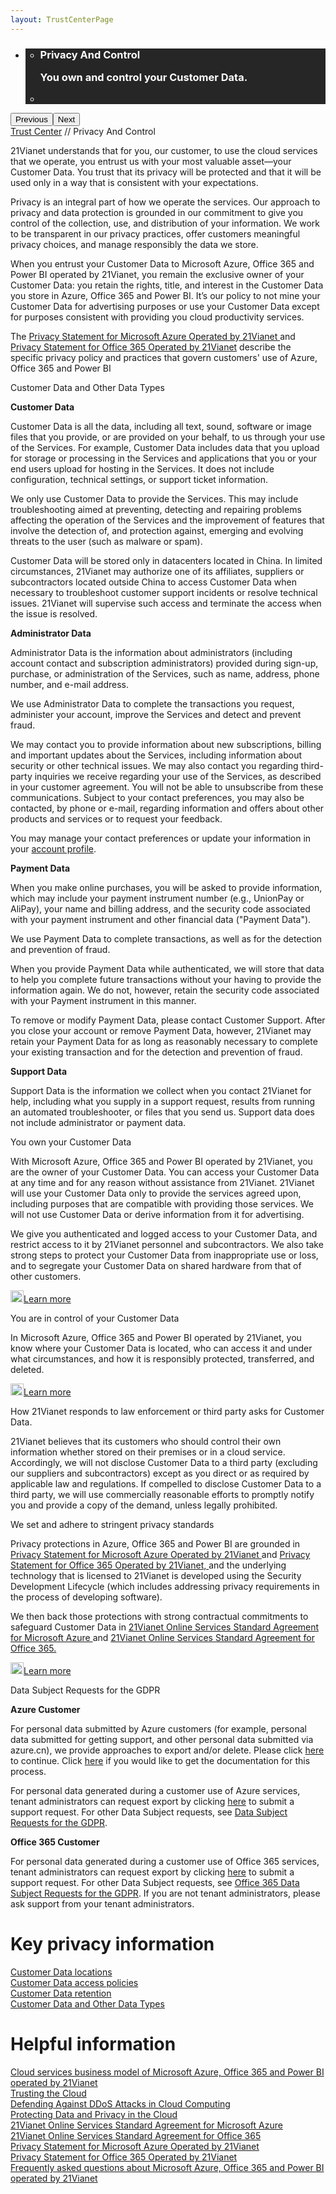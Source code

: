 ```yaml
---
layout: TrustCenterPage
---
```

<div class="row-fluid">
   <div class="span">
      <div>
        <div id="HeroWrapper" data-cols="1" data-view1="1" data-view2="1" data-view3="1" data-view4="1" class="row-fluid wider hero grid-container">
            <div class="span bp0-col-1-1 bp1-col-1-1 bp2-col-1-1 bp3-col-1-1">
                <div bi:type="slideshow" class="slideshow slideshow-hero hero" xmlns:bi="urn:schemas-microsoft-com:mscom:bi">
                    <ul bi:type="list" class="slides">
                        <li id="slide-1" bi:index="0" selectBi="">
                            <div class="heroitem light-foreground" bi:type="heroitem">
                                <div class="media" bi:parenttitle="t1">
                                    <a href="" bi:track="False" bi:titleflag="t1" bi:index="0">
                                        <div data-picture="" data-alt="You are in control of your data" data-disable-swap-below="">
                                            <div data-src="../Images/MS-TrustCenter-Privacy-Header.jpg"></div>
                                            <noscript></noscript>
                                        </div>
                                    </a>
                                </div>
                                <div class="text" bi:type="cta">
                                    <div class="text-container">
                                        <div class="box" style="background: rgba(0,0,0,.85); color: #FFFFFF;">
                                            <ul bi:type="list" class="headerCaption subpageHeaderCaption">
                                                <li class="box-title">
                                                    <h3 class="box-title" bi:type="title" bi:title="t1" style="color: #FFFFFF;">Privacy And Control
                                                    <p>You own and control your Customer Data.</p>
                                                    </h3>
                                                </li>
                                                <li class="box-actions box-description"><a target="_self" class="mscom-link" href=""></a></li>
                                            </ul>
                                        </div>
                                    </div>
                                </div>
                            </div>
                        </li>
                    </ul>
                    <div class="navigation international" bi:track="false">
                        <div class="grid-container settop" data-title-text="Go To Slide "></div>
                    </div>
                    <div class="prev-next" bi:track="false"><button class="prev"><span class="icon-left" aria-hidden="true"></span><span class="screen-reader-text">Previous</span></button><button class="next"><span class="icon-right" aria-hidden="true"></span><span class="screen-reader-text">Next</span></button></div>
                    <div id="play-pause" class="play-pause" style="display:none">
                        <div class="pause"><button id="pauseButton" class="pause_button"><span class="icon-pause" aria-hidden="true"></span><span class="screen-reader-text">Pause</span></button></div>
                        <div class="play"><button id="playButton" class="play_button"><span class="icon-play" aria-hidden="true"></span><span class="screen-reader-text">Play</span></button></div>
                    </div>
                </div>
            </div>
        </div>
        <div id="BreadcrumbWrapper" data-cols="1" data-view1="1" data-view2="1" data-view3="1" data-view4="1" class="row-fluid grid-container mscom-grid-container breadcrumbs">
            <div class="span bp0-col-1-1 bp1-col-1-1 bp2-col-1-1 bp3-col-1-1"><a target="_self" class="mscom-link" href="../default.html">Trust Center</a> // Privacy And Control 
            </div>
        </div>
        <div id="ContentWrapper" data-cols="2" data-view1="1" data-view2="2" data-view3="2" data-view4="2" class="row-fluid subpageBody">
            <div class="span bp0-col-1-1 bp2-col-2-1 bp3-col-2-1 bp1-col-2-2">
                <p>21Vianet understands that for you, our customer, to use the cloud services that we operate, you entrust us with your most valuable asset—your Customer Data. You trust that its privacy will be protected and that it will be used only in a way that is consistent with your expectations.</p>
                <p>Privacy is an integral part of how we operate the services. Our approach to privacy and data protection is grounded in our commitment to give you control of the collection, use, and distribution of your information. We work to be transparent in our privacy practices, offer customers meaningful privacy choices, and manage responsibly the data we store.</p>
                <p>When you entrust your Customer Data to Microsoft Azure, Office 365 and Power BI operated by 21Vianet, you remain the exclusive owner of your Customer Data: you retain the rights, title, and interest in the Customer Data you store in Azure, Office 365 and Power BI. It’s our policy to not mine your Customer Data for advertising purposes or use your Customer Data except for purposes consistent with providing you cloud productivity services.</p>
                <p>
                    The <a target="_self" class="mscom-link" href="https://www.azure.cn/support/legal/privacy-statement-en/">Privacy Statement for Microsoft Azure Operated by 21Vianet </a>and<a target="_self" class="mscom-link" href="http://www.21vbluecloud.com/office365/O365-Privacy/"> Privacy Statement for Office 365 Operated by 21Vianet</a> describe the specific privacy policy and practices that govern customers' use of Azure, Office 365 and Power BI
                </p>
                <!--<ul>
                    <li><a target="_self" class="mscom-link" href="#data_other">Customer Data and Other Data Types</a></li>
                    <li><a target="_self" class="mscom-link" href="#you_own_your">You own your own Customer Data</a></li>
                    <li><a target="_self" class="mscom-link" href="#you_are_in">You are in control of your Customer Data</a></li>
                    <li><a target="_self" class="mscom-link" href="#how_21vianet_responds">How we respond to law enforcement or third party asks to 21Vianet for Customer Data</a></li>
                    <li><a target="_self" class="mscom-link" href="#we_set_and">We set and adhere to stringent privacy standards</a></li>
                </ul>-->
                <label id="data_other">Customer Data and Other Data Types</label>
                <p><strong>Customer Data</strong></p>
                <p>Customer Data is all the data, including all text, sound, software or image files that you provide, or are provided on your behalf, to us through your use of the Services. For example, Customer Data includes data that you upload for storage or processing in the Services and applications that you or your end users upload for hosting in the Services. It does not include configuration, technical settings, or support ticket information.</p>
                <p>We only use Customer Data to provide the Services. This may include troubleshooting aimed at preventing, detecting and repairing problems affecting the operation of the Services and the improvement of features that involve the detection of, and protection against, emerging and evolving threats to the user (such as malware or spam).</p>
                <p>Customer Data will be stored only in datacenters located in China. In limited circumstances, 21Vianet may authorize one of its affiliates, suppliers or subcontractors located outside China to access Customer Data when necessary to troubleshoot customer support incidents or resolve technical issues. 21Vianet will supervise such access and terminate the access when the issue is resolved.</p>
                <p><strong>Administrator Data </strong></p>
                <p>Administrator Data is the information about administrators (including account contact and subscription administrators) provided during sign-up, purchase, or administration of the Services, such as name, address, phone number, and e-mail address.</p>
                <p>We use Administrator Data to complete the transactions you request, administer your account, improve the Services and detect and prevent fraud.</p>
                <p>We may contact you to provide information about new subscriptions, billing and important updates about the Services, including information about security or other technical issues. We may also contact you regarding third-party inquiries we receive regarding your use of the Services, as described in your customer agreement. You will not be able to unsubscribe from these communications. Subject to your contact preferences, you may also be contacted, by phone or e-mail, regarding information and offers about other products and services or to request your feedback.</p>
                <p>You may manage your contact preferences or update your information in your <a target="_self" class="mscom-link" href="https://account.windowsazure.cn/Home/Index">account profile</a>.</p>
                <p><strong>Payment Data</strong></p>
                <p>When you make online purchases, you will be asked to provide information, which may include your payment instrument number (e.g., UnionPay or AliPay), your name and billing address, and the security code associated with your payment instrument and other financial data ("Payment Data").</p>
                <p>We use Payment Data to complete transactions, as well as for the detection and prevention of fraud.</p>
                <p>When you provide Payment Data while authenticated, we will store that data to help you complete future transactions without your having to provide the information again. We do not, however, retain the security code associated with your Payment instrument in this manner.</p>
                <p>To remove or modify Payment Data, please contact Customer Support. After you close your account or remove Payment Data, however, 21Vianet may retain your Payment Data for as long as reasonably necessary to complete your existing transaction and for the detection and prevention of fraud.</p>
                <p><strong>Support Data</strong></p>
                <p>Support Data is the information we collect when you contact 21Vianet for help, including what you supply in a support request, results from running an automated troubleshooter, or files that you send us. Support data does not include administrator or payment data.</p>
                <label id="you_own_your"l>You own your Customer Data</label>
                <p>With Microsoft Azure, Office 365 and Power BI operated by 21Vianet, you are the owner of your Customer Data. You can access your Customer Data at any time and for any reason without assistance from 21Vianet. 21Vianet will use your Customer Data only to provide the services agreed upon, including purposes that are compatible with providing those services. We will not use Customer Data or derive information from it for advertising.</p>
                <p>We give you authenticated and logged access to your Customer Data, and restrict access to it by 21Vianet personnel and subcontractors. We also take strong steps to protect your Customer Data from inappropriate use or loss, and to segregate your Customer Data on shared hardware from that of other customers.</p>
                <p><a target="_self" class="mscom-link withArrow" href="../privacy/you-own-your-data.html"><img src="https://c.s-microsoft.com/en-us/CMSImages/Arrow-nobg.png?version=4af37876-de78-d419-6f89-7890a74d4158" class="mscom-image" alt="Arrow | Navigate To Encryption" width="21" height="19">Learn more</a></p>
                <label id="you_are_in">You are in control of your Customer Data</label>
                <p>In Microsoft Azure, Office 365 and Power BI operated by 21Vianet, you know where your Customer Data is located, who can access it and under what circumstances, and how it is responsibly protected, transferred, and deleted. </p>
                <p><a target="_self" class="mscom-link withArrow" href="../privacy/you-are-in-control-of-your-data.html"><img src="https://c.s-microsoft.com/en-us/CMSImages/Arrow-nobg.png?version=4af37876-de78-d419-6f89-7890a74d4158" class="mscom-image" alt="Arrow | Navigate To Encryption" width="21" height="19">Learn more</a></p>
                <label id="how_21vianet_responds">How 21Vianet responds to law enforcement or third party asks for Customer Data.</label>
                <p>21Vianet believes that its customers who should control their own information whether stored on their premises or in a cloud service. Accordingly, we will not disclose Customer Data to a third party (excluding our suppliers and subcontractors) except as you direct or as required by applicable law and regulations. If compelled to disclose Customer Data to a third party, we will use commercially reasonable efforts to promptly notify you and provide a copy of the demand, unless legally prohibited. </p>
                <label id="we_set_and">We set and adhere to stringent privacy standards</label>
                <p>Privacy protections in Azure, Office 365 and Power BI are grounded in
                    <a target="_self" class="mscom-link" href="https://www.azure.cn/support/legal/privacy-statement/">Privacy Statement for Microsoft Azure Operated by 21Vianet </a>and 
                    <a target="_self" class="mscom-link" href="http://www.21vbluecloud.com/office365/O365-Privacy/">Privacy Statement for Office 365 Operated by 21Vianet, </a> and the underlying technology that is licensed to 21Vianet is developed using the Security Development Lifecycle (which includes addressing privacy requirements in the process of developing software).
                </p>
                <p>We then back those protections with strong contractual commitments to safeguard Customer Data in 
                    <a target="_self" class="mscom-link" href="https://www.azure.cn/support/legal/subscription-agreement"> 21Vianet Online Services Standard Agreement for Microsoft Azure </a>and 
                    <a target="_self" class="mscom-link" href="http://www.21vbluecloud.com/office365/O365-AgreeWebDir/">21Vianet Online Services Standard Agreement for Office 365.</a>
                </p>
                <p>
                    <a target="_self" class="mscom-link withArrow" href="../privacy/we-set-and-adhere-to-stringent-standards.html"><img src="https://c.s-microsoft.com/en-us/CMSImages/Arrow-nobg.png?version=4af37876-de78-d419-6f89-7890a74d4158" class="mscom-image" alt="Arrow | Navigate To Encryption" width="21" height="19">Learn more</a>
                </p>
                <label id="data-subject-requests-for-gdpr">Data Subject Requests for the GDPR</label>
                <p><strong>Azure Customer</strong></p>
                <p>For personal data submitted by Azure customers (for example, personal data submitted for getting support, and other personal data submitted via azure.cn), we provide approaches to export and/or delete. Please click <a href="https://www.azure.cn/gdpr/form">here</a> to continue. Click <a href="http://wacnstorage.blob.core.chinacloudapi.cn/marketing-resource/documents/%E5%AF%BC%E5%87%BA%E6%88%96%E5%88%A0%E9%99%A4Azure%E5%AE%A2%E6%88%B7%E6%8F%90%E4%BA%A4%E7%9A%84%E4%B8%AA%E4%BA%BA%E6%95%B0%E6%8D%AE.pdf">here</a> if you would like to get the documentation for this process.</p>
                <p>For personal data generated during a customer use of Azure services, tenant administrators can request export by clicking <a href="http://wacnstorage.blob.core.chinacloudapi.cn/marketing-resource/documents/GDPR%20Web%20Submission.pdf">here</a> to submit a support request. For other Data Subject requests, see <a href="https://docs.microsoft.com/en-us/microsoft-365/compliance/gdpr-dsr-azure">Data Subject Requests for the GDPR</a>.</p>
                <p><strong>Office 365 Customer</strong></p>
                <p>For personal data generated during a customer use of Office 365 services, tenant administrators can request export by clicking <a href="http://wacnstorage.blob.core.chinacloudapi.cn/marketing-resource/documents/GDPR%20Web%20Submission_Guidance_O365.pdf"> here</a> to submit a support request. For other Data Subject requests, see <a href="https://docs.microsoft.com/en-us/microsoft-365/compliance/gdpr-dsr-office365">Office 365 Data Subject Requests for the GDPR</a>. If you are not tenant administrators, please ask support from your tenant administrators.</p>
            </div>
            <div class="span bp0-col-1-1 bp2-col-2-1 bp3-col-2-1 bp1-col-2-2 bp0-clear bp1-clear">
                <div data-cols="1" data-view1="1" data-view2="1" data-view3="1" data-view4="1" class="row-fluid" id="key_privacy_info">
                    <div class="span bp0-col-1-1 bp1-col-1-1 bp2-col-1-1 bp3-col-1-1">
                        <h1>Key privacy information</h1>
                       <label><a target="_self" class="mscom-link" href="../transparency/you_know_where.html">Customer Data locations</a></label><br/>
                       <label><a target="_self" class="mscom-link" href="../privacy/you-are-in-control-of-your-data.html#you_control_your_data">Customer Data access policies</a></label><br/>
                       <label><a target="_self" class="mscom-link" href="../privacy/you-are-in-control-of-your-data.html#data_retention">Customer Data retention </a></label><br/>
                       <label><a target="_self" class="mscom-link" href="../privacy/default.html#data_other">Customer Data and Other Data Types</a></label><br/>
                    </div>
                </div>
                <div id="SideBarWrapper" data-cols="1" data-view1="1" data-view2="1" data-view3="1" data-view4="1" class="row-fluid">
                    <div id="HelpfulInformation" class="span bp0-col-1-1 bp1-col-1-1 bp2-col-1-1 bp3-col-1-1">
                        <h1>Helpful information</h1>
                        <label><a target="_self" class="mscom-link" href="https://wacnppe.blob.core.chinacloudapi.cn/marketing-resource/documents/Windows_Azure_and_Office_365_cloud_services_business_model_operated_by_21Vianet12.pdf">Cloud services business model of  Microsoft Azure, Office 365 and Power BI operated by 21Vianet </a></label><br/>
						<label><a target="_self" class="mscom-link" href="//wacnstorage.blob.core.chinacloudapi.cn/marketing-resource/documents/Trusting_the_Cloud.pdf">Trusting the Cloud</a></label><br/>
					    <!--
						<label><a target="_self" class="mscom-link" href="//wacnstorage.blob.core.chinacloudapi.cn/marketing-resource/documents/Trusted-Cloud.pdf">Trusted Cloud</a></label><br/>-->
						<label><a target="_self" class="mscom-link" href="//wacnstorage.blob.core.chinacloudapi.cn/marketing-resource/documents/Defending_Against_DDoS_Attacks_in_Cloud_Computing.pdf">Defending Against DDoS Attacks in Cloud Computing</a></label><br/>
                        <label><a target="_self" class="mscom-link" href="https://wacnstorage.blob.core.chinacloudapi.cn/marketing-resource/documents/Protecting_Data_and_Privacy_in_the_Cloud_CN_final20160125.pdf">Protecting Data and Privacy in the Cloud</a></label><br/> 
                        <label><a target="_self" class="mscom-link" href="https://www.azure.cn/support/legal/subscription-agreement/">21Vianet Online Services Standard Agreement for Microsoft Azure</a></label><br/>
                        <label><a target="_self" class="mscom-link" href="http://www.21vbluecloud.com/office365/O365-AgreeWebDir/">21Vianet Online Services Standard Agreement for Office 365 </a></label><br/>
                        <label><a target="_self" class="mscom-link" href="https://www.azure.cn/support/legal/privacy-statement/">Privacy Statement for Microsoft Azure Operated by 21Vianet</a></label><br/>
                        <label><a target="_self" class="mscom-link" href="http://www.21vbluecloud.com/office365/O365-Privacy/">Privacy Statement for Office 365 Operated by 21Vianet</a></label><br/>
                        <label><a target="_self" class="mscom-link" href="../resources/FAQ.html">Frequently asked questions about Microsoft Azure, Office 365 and Power BI operated by 21Vianet </a></label><br/>     
                    </div>
                </div>
            </div>
        </div>            
      </div> 
   </div>
</div>
<div class="row-fluid" data-view4="1" data-view3="1" data-view2="1" data-view1="1" data-cols="1">
   <div class="span bp0-col-1-1 bp1-col-1-1 bp2-col-1-1 bp3-col-1-1"></div>
</div>
 
